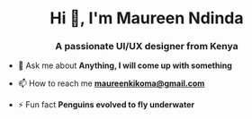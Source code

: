 <h1 align="center">Hi 👋, I'm Maureen Ndinda</h1>
<h3 align="center">A passionate UI/UX designer from Kenya</h3>

- 💬 Ask me about **Anything, I will come up with something**

- 📫 How to reach me **maureenkikoma@gmail.com**

- ⚡ Fun fact **Penguins evolved to fly underwater**



</p>




